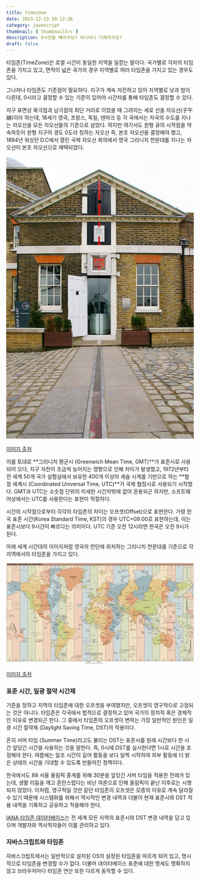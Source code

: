 ```yaml
---
title: timezone
date: 2023-12-23 19:12:36
category: javascript
thumbnail: { thumbnailSrc }
description: 9시간을 빼라구요? 아니아니 더하라구요?
draft: false
---
```


타임존(TimeZone)은 로컬 시간이 동일한 지역을 일컫는 말이다. 국가별로 각자의 타임존을 가지고 있고, 면적이 넓은 국가의 경우
지역별로 여러 타임존을 가지고 있는 경우도 있다.

그나저나 타임존도 기준점이 필요하다. 지구가 계속 자전하고 있어 지역별로 낮과 밤이 다른데, 0시라고 결정할 수 있는 기준이 있어야
시간차를 통해 타임존도 결정할 수 있다.

지구 표면상 북극점과 남극점의 최단 거리로 이었을 때 그려지는 세로 선을 자오선(子午線)이라 하는데, 18세기 영국, 프랑스, 독일, 덴마크 등
각 국에서는 자국의 수도를 지나는 자오선을 모든 자오선들의 기준으로 삼았다. 하지만 여기서도 원형 큐의 시작점을 약속하듯이 원형 지구의 경도 0도라 칭하는 자오선 즉,
본초 자오선을 결정해야 했고, 1884년 워싱턴 D.C에서 열린 국제 자오선 회의에서 영국 그리니치 천문대를 지나는 자오선이 본초 자오선으로 채택되었다.

![그리니치 천문대의 본초 자오선](images/time-handling/royal-greenwich-observatory.png)

[이미지 출처](https://m.post.naver.com/viewer/postView.naver?volumeNo=32031087&memberNo=39920442)

이를 토대로 **그리니치 평균시 (Greenwich Mean Time, GMT)**가 표준시로 사용되어 오다, 지구 자전이 조금씩 늦어지는 영향으로 인해
차이가 발생했고, 1972년부터 전 세계 50개 국가 실험실에서 보유한 400개 이상의 세슘 시계를 기반으로 하는
**협정 세계시 (Coordinated Universal Time, UTC)**가 국제 협정시로 사용되기 시작했다.
GMT과 UTC는 소숫점 단위의 미세한 시간차밖에 없어 혼용되곤 하지만, 소프트웨어상에서는 UTC를 사용한다는 표현이 적절하다.

시간의 시작점으로부터 각각의 타임존의 차이는 오프셋(Offset)으로 표현한다. 가령 한국 표준 시간(Korea Standard Time, KST)의 경우 UTC+09:00로
표현하는데, 이는 표준시보다 9시간이 빠르다는 의미이다. UTC 기준 오전 12시라면 한국은 오전 9시가 된다.

아래 세계 시간대의 이미지처럼 영국의 런던에 위치하는 그리니치 천문대를 기준으로 각 지역에서의 타임존을 가지고 있다.

![세계 타임존](./images/time-handling/world-time-zones-map.png)

[이미지 출처](https://ko.wikipedia.org/wiki/%EC%8B%9C%EA%B0%84%EB%8C%80)

### 표준 시간, 일광 절약 시간제

기준을 정하고 지역의 타임존에 대한 오프셋을 부여했지만, 오프셋이 영구적으로 고정되는 것은 아니다. 타임존은 각국에서 법적으로
결정하고 있어 국가의 정치적 혹은 경제적인 이유로 변경되곤 한다. 그 중에서 타임존의 오프셋이 변하는 가장 일반적인 원인은
일광 시간 절약제 (Daylight Saving Time, DST)의 적용이다.

흔히 서머 타임 (Summer Time)라고도 불리는 DST는 표준시를 원래 시간보다 한 시간 앞당긴 시간을 사용하는 것을 말한다. 즉, 0시에
DST를 실시한다면 1시로 시간을 조정해야 한다. 여름에는 일조 시간이 길어 활동을 보다 일찍 시작하여 외부 활동에 더 밝은 상태의 시간을
기대할 수 있도록 만들어진 정책이다.

한국에서도 88 서울 올림픽 중계를 위해 30분을 앞당긴 서머 타임을 적용한 전례가 있는데, 생활 리듬을 깨고 혼란스럽다는 비난 여론으로
인해 올림픽이 끝난 이후로는 시행되지 않았다. 이처럼, 영구적일 것만 같던 타임존의 오프셋은 모종의 이유로 계속 달라질 수 있기 때문에
시스템화를 위해서 역사적인 변경 내역과 더불어 현재 표준시와 DST 적용 내역을 기록하고 공유하고 적용해야 한다.

[IANA 타임존 데이터베이스](https://www.iana.org/time-zones)는 전 세계 모든 지역의 표준시와 DST 변경 내역을 담고 있으며
개발자와 역사학자들이 이를 관리하고 있다.

### 자바스크립트와 타임존

자바스크립트에서는 일반적으로 설치된 OS의 설정된 타임존을 따르게 되어 있고, 명시적으로 타임존을 변경할 수가 없다. 더불어 데이터베이스
표준에 대한 명세도 명확하지 않고 브라우저마다 타임존 연산 또한 다르게 동작할 수 있다.
